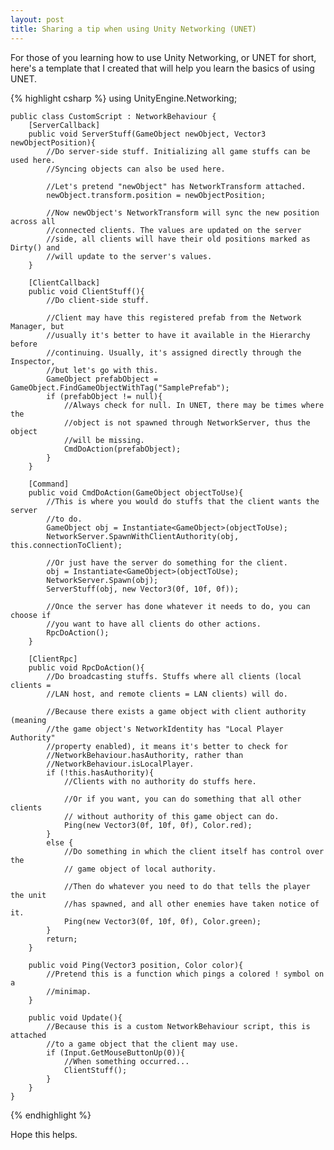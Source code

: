 ```yaml
---
layout: post
title: Sharing a tip when using Unity Networking (UNET)
---
```


For those of you learning how to use Unity Networking, or UNET for short, here's a template that I created that will help you learn the basics of using UNET.

{% highlight csharp %}
    using UnityEngine.Networking;
     
    public class CustomScript : NetworkBehaviour {
        [ServerCallback]
        public void ServerStuff(GameObject newObject, Vector3 newObjectPosition){
            //Do server-side stuff. Initializing all game stuffs can be used here. 
            //Syncing objects can also be used here.
     
            //Let's pretend "newObject" has NetworkTransform attached.
            newObject.transform.position = newObjectPosition;
     
            //Now newObject's NetworkTransform will sync the new position across all
            //connected clients. The values are updated on the server
            //side, all clients will have their old positions marked as Dirty() and
            //will update to the server's values.
        }
     
        [ClientCallback]
        public void ClientStuff(){
            //Do client-side stuff.
     
            //Client may have this registered prefab from the Network Manager, but 
            //usually it's better to have it available in the Hierarchy before 
            //continuing. Usually, it's assigned directly through the Inspector,
            //but let's go with this.
            GameObject prefabObject = GameObject.FindGameObjectWithTag("SamplePrefab");
            if (prefabObject != null){
                //Always check for null. In UNET, there may be times where the 
                //object is not spawned through NetworkServer, thus the object
                //will be missing.
                CmdDoAction(prefabObject);
            }
        }
     
        [Command]
        public void CmdDoAction(GameObject objectToUse){
            //This is where you would do stuffs that the client wants the server
            //to do.
            GameObject obj = Instantiate<GameObject>(objectToUse);
            NetworkServer.SpawnWithClientAuthority(obj, this.connectionToClient);
     
            //Or just have the server do something for the client.
            obj = Instantiate<GameObject>(objectToUse);
            NetworkServer.Spawn(obj);
            ServerStuff(obj, new Vector3(0f, 10f, 0f));
     
            //Once the server has done whatever it needs to do, you can choose if
            //you want to have all clients do other actions.
            RpcDoAction();
        }
     
        [ClientRpc]
        public void RpcDoAction(){
            //Do broadcasting stuffs. Stuffs where all clients (local clients = 
            //LAN host, and remote clients = LAN clients) will do.
     
            //Because there exists a game object with client authority (meaning 
            //the game object's NetworkIdentity has "Local Player Authority"
            //property enabled), it means it's better to check for 
            //NetworkBehaviour.hasAuthority, rather than 
            //NetworkBehaviour.isLocalPlayer.
            if (!this.hasAuthority){
                //Clients with no authority do stuffs here.
     
                //Or if you want, you can do something that all other clients
                // without authority of this game object can do.
                Ping(new Vector3(0f, 10f, 0f), Color.red);
            }
            else {
                //Do something in which the client itself has control over the
                // game object of local authority.
     
                //Then do whatever you need to do that tells the player the unit
                //has spawned, and all other enemies have taken notice of it.
                Ping(new Vector3(0f, 10f, 0f), Color.green);
            }
            return;
        }
     
        public void Ping(Vector3 position, Color color){
            //Pretend this is a function which pings a colored ! symbol on a
            //minimap.
        }
     
        public void Update(){
            //Because this is a custom NetworkBehaviour script, this is attached
            //to a game object that the client may use.
            if (Input.GetMouseButtonUp(0)){
                //When something occurred...
                ClientStuff();
            }
        }
    }
{% endhighlight %}
        
Hope this helps.
